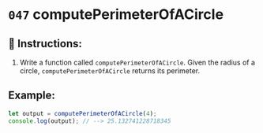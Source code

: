 # `047` computePerimeterOfACircle

## 📝 Instructions:

1. Write a function called `computePerimeterOfACircle`. Given the radius of a circle, `computePerimeterOfACircle` returns its perimeter.

## Example:

```Javascript
let output = computePerimeterOfACircle(4);
console.log(output); // --> 25.132741228718345
```
